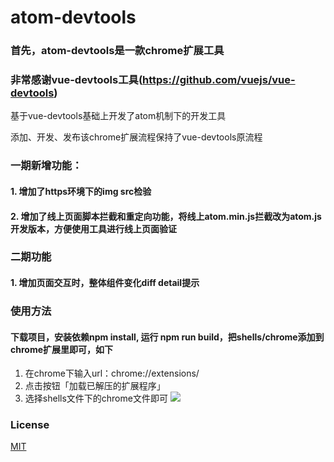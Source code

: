 # atom-devtools
### 首先，atom-devtools是一款chrome扩展工具

### 非常感谢vue-devtools工具(https://github.com/vuejs/vue-devtools)
基于vue-devtools基础上开发了atom机制下的开发工具

添加、开发、发布该chrome扩展流程保持了vue-devtools原流程

### 一期新增功能：
#### 1. 增加了https环境下的img src检验
#### 2. 增加了线上页面脚本拦截和重定向功能，将线上atom.min.js拦截改为atom.js开发版本，方便使用工具进行线上页面验证

### 二期功能
#### 1. 增加页面交互时，整体组件变化diff detail提示

### 使用方法
#### 下载项目，安装依赖npm install, 运行 npm run build，把shells/chrome添加到chrome扩展里即可，如下
1. 在chrome下输入url：chrome://extensions/
2. 点击按钮「加载已解压的扩展程序」
3. 选择shells文件下的chrome文件即可
![](http://gss0.baidu.com/9rkZbzqaKgQUohGko9WTAnF6hhy/mms-res/fed/atom-devtools/9025ffeda4ab33c2bc08bb588a31d73a.a4ab33c2.png)

### License

[MIT](http://opensource.org/licenses/MIT)
